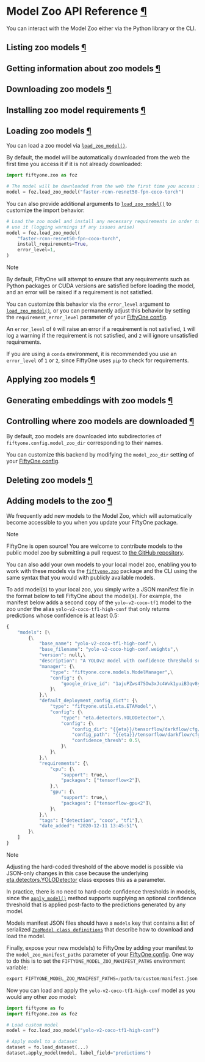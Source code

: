 # Model Zoo API Reference [¶](\#model-zoo-api-reference "Permalink to this headline")

You can interact with the Model Zoo either via the Python library or the CLI.

## Listing zoo models [¶](\#listing-zoo-models "Permalink to this headline")

## Getting information about zoo models [¶](\#getting-information-about-zoo-models "Permalink to this headline")

## Downloading zoo models [¶](\#downloading-zoo-models "Permalink to this headline")

## Installing zoo model requirements [¶](\#installing-zoo-model-requirements "Permalink to this headline")

## Loading zoo models [¶](\#loading-zoo-models "Permalink to this headline")

You can load a zoo model via
[`load_zoo_model()`](../api/fiftyone.zoo.models.html#fiftyone.zoo.models.load_zoo_model "fiftyone.zoo.models.load_zoo_model").

By default, the model will be automatically downloaded from the web the first
time you access it if it is not already downloaded:

```python
import fiftyone.zoo as foz

# The model will be downloaded from the web the first time you access it
model = foz.load_zoo_model("faster-rcnn-resnet50-fpn-coco-torch")

```

You can also provide additional arguments to
[`load_zoo_model()`](../api/fiftyone.zoo.models.html#fiftyone.zoo.models.load_zoo_model "fiftyone.zoo.models.load_zoo_model") to customize
the import behavior:

```python
# Load the zoo model and install any necessary requirements in order to
# use it (logging warnings if any issues arise)
model = foz.load_zoo_model(
    "faster-rcnn-resnet50-fpn-coco-torch",
    install_requirements=True,
    error_level=1,
)

```

Note

By default, FiftyOne will attempt to ensure that any requirements such as
Python packages or CUDA versions are satisfied before loading the model,
and an error will be raised if a requirement is not satisfied.

You can customize this behavior via the `error_level` argument to
[`load_zoo_model()`](../api/fiftyone.zoo.models.html#fiftyone.zoo.models.load_zoo_model "fiftyone.zoo.models.load_zoo_model"), or you can
permanently adjust this behavior by setting the `requirement_error_level`
parameter of your [FiftyOne config](../user_guide/config.md#configuring-fiftyone).

An `error_level` of `0` will raise an error if a requirement is not
satisfied, `1` will log a warning if the requirement is not satisfied,
and `2` will ignore unsatisfied requirements.

If you are using a `conda` environment, it is recommended you use an
`error_level` of `1` or `2`, since FiftyOne uses `pip` to check for
requirements.

## Applying zoo models [¶](\#applying-zoo-models "Permalink to this headline")

## Generating embeddings with zoo models [¶](\#generating-embeddings-with-zoo-models "Permalink to this headline")

## Controlling where zoo models are downloaded [¶](\#controlling-where-zoo-models-are-downloaded "Permalink to this headline")

By default, zoo models are downloaded into subdirectories of
`fiftyone.config.model_zoo_dir` corresponding to their names.

You can customize this backend by modifying the `model_zoo_dir` setting of
your [FiftyOne config](../user_guide/config.md#configuring-fiftyone).

## Deleting zoo models [¶](\#deleting-zoo-models "Permalink to this headline")

## Adding models to the zoo [¶](\#adding-models-to-the-zoo "Permalink to this headline")

We frequently add new models to the Model Zoo, which will automatically become
accessible to you when you update your FiftyOne package.

Note

FiftyOne is open source! You are welcome to contribute models to the public
model zoo by submitting a pull request to
[the GitHub repository](https://github.com/voxel51/fiftyone).

You can also add your own models to your local model zoo, enabling you to work
with these models via the [`fiftyone.zoo`](../api/fiftyone.zoo.html#module-fiftyone.zoo "fiftyone.zoo") package and the CLI using the
same syntax that you would with publicly available models.

To add model(s) to your local zoo, you simply write a JSON manifest file in
the format below to tell FiftyOne about the model(s). For example, the manifest
below adds a second copy of the `yolo-v2-coco-tf1` model to the zoo under the
alias `yolo-v2-coco-tf1-high-conf` that only returns predictions whose
confidence is at least 0.5:

```python
{
    "models": [\
        {\
            "base_name": "yolo-v2-coco-tf1-high-conf",\
            "base_filename": "yolo-v2-coco-high-conf.weights",\
            "version": null,\
            "description": "A YOLOv2 model with confidence threshold set to 0.5",\
            "manager": {\
                "type": "fiftyone.core.models.ModelManager",\
                "config": {\
                    "google_drive_id": "1ajuPZws47SOw3xJc4Wvk1yuiB3qv8ycr"\
                }\
            },\
            "default_deployment_config_dict": {\
                "type": "fiftyone.utils.eta.ETAModel",\
                "config": {\
                    "type": "eta.detectors.YOLODetector",\
                    "config": {\
                        "config_dir": "{{eta}}/tensorflow/darkflow/cfg/",\
                        "config_path": "{{eta}}/tensorflow/darkflow/cfg/yolo.cfg",\
                        "confidence_thresh": 0.5\
                    }\
                }\
            },\
            "requirements": {\
                "cpu": {\
                    "support": true,\
                    "packages": ["tensorflow<2"]\
                },\
                "gpu": {\
                    "support": true,\
                    "packages": ["tensorflow-gpu<2"]\
                }\
            },\
            "tags": ["detection", "coco", "tf1"],\
            "date_added": "2020-12-11 13:45:51"\
        }\
    ]
}

```

Note

Adjusting the hard-coded threshold of the above model is possible via
JSON-only changes in this case because the underlying
[eta.detectors.YOLODetector](https://github.com/voxel51/eta/blob/develop/eta/detectors/yolo.py)
class exposes this as a parameter.

In practice, there is no need to hard-code confidence thresholds in models,
since the
[`apply_model()`](../api/fiftyone.core.collections.html#fiftyone.core.collections.SampleCollection.apply_model "fiftyone.core.collections.SampleCollection.apply_model")
method supports supplying an optional confidence threshold that is applied
post-facto to the predictions generated by any model.

Models manifest JSON files should have a `models` key that contains a list
of serialized
[`ZooModel class definitions`](../api/fiftyone.zoo.models.html#fiftyone.zoo.models.ZooModel "fiftyone.zoo.models.ZooModel") that
describe how to download and load the model.

Finally, expose your new models(s) to FiftyOne by adding your manifest to the
`model_zoo_manifest_paths` parameter of your
[FiftyOne config](../user_guide/config.md#configuring-fiftyone). One way to do this is to set the
`FIFTYONE_MODEL_ZOO_MANIFEST_PATHS` environment variable:

```python
export FIFTYONE_MODEL_ZOO_MANIFEST_PATHS=/path/to/custom/manifest.json

```

Now you can load and apply the `yolo-v2-coco-tf1-high-conf` model as you
would any other zoo model:

```python
import fiftyone as fo
import fiftyone.zoo as foz

# Load custom model
model = foz.load_zoo_model("yolo-v2-coco-tf1-high-conf")

# Apply model to a dataset
dataset = fo.load_dataset(...)
dataset.apply_model(model, label_field="predictions")

```

